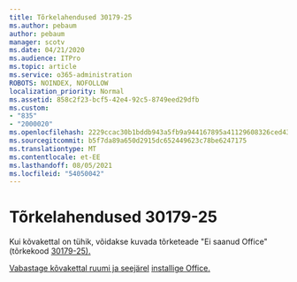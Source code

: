 ```yaml
---
title: Tõrkelahendused 30179-25
ms.author: pebaum
author: pebaum
manager: scotv
ms.date: 04/21/2020
ms.audience: ITPro
ms.topic: article
ms.service: o365-administration
ROBOTS: NOINDEX, NOFOLLOW
localization_priority: Normal
ms.assetid: 858c2f23-bcf5-42e4-92c5-8749eed29dfb
ms.custom:
- "835"
- "2000020"
ms.openlocfilehash: 2229ccac30b1bddb943a5fb9a944167895a41129608326ced437231166920610
ms.sourcegitcommit: b5f7da89a650d2915dc652449623c78be6247175
ms.translationtype: MT
ms.contentlocale: et-EE
ms.lasthandoff: 08/05/2021
ms.locfileid: "54050042"
---
```

# <a name="solutions-for-error-30179-25"></a>Tõrkelahendused 30179-25

Kui kõvakettal on tühik, võidakse kuvada tõrketeade "Ei saanud Office" (tõrkekood [30179-25).](https://support.office.com/article/e40d3c7d-98f6-4284-94a0-882beaa44593?wt.mc_id=Alchemy_ClientDIA)
  
[Vabastage kõvakettal ruumi ja seejärel](https://support.microsoft.com/help/12425/windows-10-free-up-drive-space) [installige Office.](https://portal.office.com/OLS/MySoftware.aspx)
  